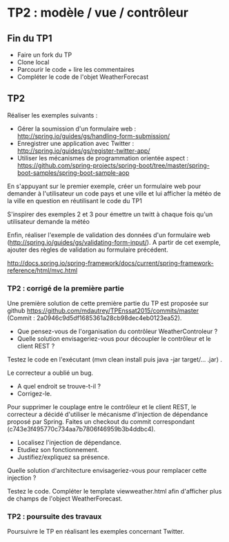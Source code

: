 # TP2 : modèle / vue / contrôleur

## Fin du TP1

- Faire un fork du TP
- Clone local
- Parcourir le code + lire les commentaires
- Compléter le code de l'objet WeatherForecast

## TP2

Réaliser les exemples suivants :

- Gérer la soumission d'un formulaire web : http://spring.io/guides/gs/handling-form-submission/
- Enregistrer une application avec Twitter : http://spring.io/guides/gs/register-twitter-app/
- Utiliser les mécanismes de programmation orientée aspect : https://github.com/spring-projects/spring-boot/tree/master/spring-boot-samples/spring-boot-sample-aop

En s'appuyant sur le premier exemple, créer un formulaire web pour demander à l'utilisateur un code pays et une ville 
et lui afficher la météo de la ville en question en réutilisant le code du TP1

S'inspirer des exemples 2 et 3 pour émettre un twitt à chaque fois qu'un utilisateur demande la météo

Enfin, réaliser l'exemple de validation des données d'un formulaire web (http://spring.io/guides/gs/validating-form-input/). 
A partir de cet exemple, ajouter des règles de validation au formulaire précédent.

http://docs.spring.io/spring-framework/docs/current/spring-framework-reference/html/mvc.html

### TP2 : corrigé de la première partie

Une première solution de cette première partie du TP est proposée sur github https://github.com/mdautrey/TPEnssat2015/commits/master (Commit : 2a0946c9d5df1685361a28cb98dec4eb0123ea52).

- Que pensez-vous de l'organisation du contrôleur WeatherControleur ? 
- Quelle solution envisageriez-vous pour découpler le contrôleur et le client REST ? 

Testez le code en l'exécutant (mvn clean install puis java -jar target/... .jar) . 

Le correcteur a oublié un bug. 

- A quel endroit se trouve-t-il ? 
- Corrigez-le. 

Pour supprimer le couplage entre le contrôleur et le client REST, le correcteur a décidé d'utiliser le mécanisme d'injection de dépendance proposé par Spring.
Faites un checkout du commit correspondant (c743e3f495770c734aa7b7806f46959b3b4ddbc4). 

- Localisez l'injection de dépendance. 
- Etudiez son fonctionnement. 
- Justifiez/expliquez sa présence. 

Quelle solution d'architecture envisageriez-vous pour remplacer cette injection ?

Testez le code. Compléter le template viewweather.html afin d'afficher plus de champs de l'object WeatherForecast.

### TP2 : poursuite des travaux

Poursuivre le TP en réalisant les exemples concernant Twitter.


